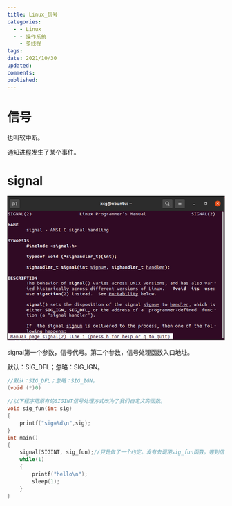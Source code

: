 ```yaml
---
title: Linux_信号
categories:
  - - Linux
  - - 操作系统
    - 多线程
tags: 
date: 2021/10/30
updated: 
comments: 
published:
---
```

# 信号

也叫软中断。

通知进程发生了某个事件。

# signal

![image-20211030101557246](../../images/%E4%BF%A1%E5%8F%B7/image-20211030101557246.png)

signal第一个参数，信号代号。第二个参数，信号处理函数入口地址。

默认：SIG_DFL；忽略：SIG_IGN。

```c
//默认：SIG_DFL；忽略：SIG_IGN。
(void (*)0)
```



```c
//以下程序把原有的SIGINT信号处理方式改为了我们自定义的函数。
void sig_fun(int sig)
{
    printf("sig=%d\n",sig);
}
int main()
{
    signal(SIGINT, sig_fun);//只是做了一个约定。没有去调用sig_fun函数。等到信号出现才去调用。
    while(1)
    {
        printf("hello\n");
        sleep(1);
    }
}
```


